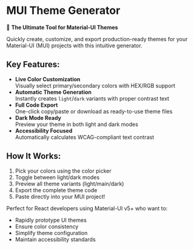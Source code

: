 # MUI Theme Generator

🚀 **The Ultimate Tool for Material-UI Themes**  

Quickly create, customize, and export production-ready themes for your Material-UI (MUI) projects with this intuitive generator.

## Key Features:
- **Live Color Customization**  
  Visually select primary/secondary colors with HEX/RGB support
- **Automatic Theme Generation**  
  Instantly creates `light`/`dark` variants with proper contrast text
- **Full Code Export**  
  One-click copy/paste or download as ready-to-use theme files
- **Dark Mode Ready**  
  Preview your theme in both light and dark modes
- **Accessibility Focused**  
  Automatically calculates WCAG-compliant text contrast

## How It Works:
1. Pick your colors using the color picker
2. Toggle between light/dark modes
3. Preview all theme variants (light/main/dark)
4. Export the complete theme code
5. Paste directly into your MUI project!

Perfect for React developers using Material-UI v5+ who want to:
- Rapidly prototype UI themes
- Ensure color consistency
- Simplify theme configuration
- Maintain accessibility standards
